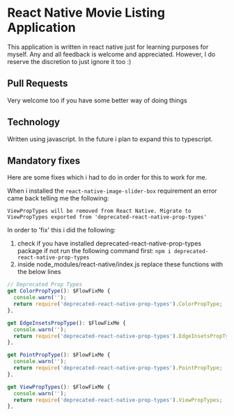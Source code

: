 # React Native Movie Listing Application

This application is written in react native just for learning purposes for myself. Any and all feedback is welcome and appreciated. However, I do reserve the discretion to just ignore it too :)

## Pull Requests

Very welcome too if you have some better way of doing things

## Technology

Written using javascript. In the future i plan to expand this to typescript.

## Mandatory fixes 
Here are some fixes which i had to do in order for this to work for me.  
  
When i installed the ```react-native-image-slider-box``` requirement an error came back telling me the following:  
  
```
ViewPropTypes will be removed from React Native. Migrate to ViewPropTypes exported from 'deprecated-react-native-prop-types'
```  
  
In order to 'fix' this i did the following: 

1. check if you have installed deprecated-react-native-prop-types package if not run the following command first: ```npm i deprecated-react-native-prop-types```
2. inside node_modules/react-native/index.js replace these functions with the below lines
  
```javascript  
// Deprecated Prop Types
get ColorPropType(): $FlowFixMe {
  console.warn('');
  return require('deprecated-react-native-prop-types').ColorPropType;
},

get EdgeInsetsPropType(): $FlowFixMe {
  console.warn('');
  return require('deprecated-react-native-prop-types').EdgeInsetsPropType;
},

get PointPropType(): $FlowFixMe {
  console.warn('');
  return require('deprecated-react-native-prop-types').PointPropType;
},

get ViewPropTypes(): $FlowFixMe {
  console.warn('');
  return require('deprecated-react-native-prop-types').ViewPropTypes;
},
```